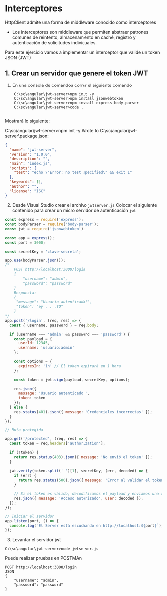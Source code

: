 # Interceptores

HttpClient admite una forma de middleware conocido como interceptores 
- Los interceptores son middleware que permiten abstraer patrones comunes de reintento, almacenamiento en caché, registro y autenticación de solicitudes individuales.

Para este ejercicio vamos a implementar un interceptor que valide un token JSON (JWT)


## 1. Crear un servidor que genere el token JWT
1. En una consola de comandos correr el  siguiente comando
```shell
	C:\sc\angular\jwt-server>npm init -y
	C:\sc\angular\jwt-server>npm install jsonwebtoken
	C:\sc\angular\jwt-server>npm install express body-parser
	C:\sc\angular\jwt-server>code .
	
```
Mostrará lo siguiente:

C:\sc\angular\jwt-server>npm init -y
Wrote to C:\sc\angular\jwt-server\package.json:
```json
{
  "name": "jwt-server",
  "version": "1.0.0",
  "description": "",
  "main": "index.js",
  "scripts": {
    "test": "echo \"Error: no test specified\" && exit 1"
  },
  "keywords": [],
  "author": "",
  "license": "ISC"
}

```

2. Desde Visual Studio crear el archivo `jwtserver.js`
Colocar el siguiente contenido para crear un micro servidor  de autenticación `jwt`
```javascript
const express = require('express');
const bodyParser = require('body-parser');
const jwt = require('jsonwebtoken');

const app = express();
const port = 3000;

const secretKey = 'clave-secreta';

app.use(bodyParser.json());
/*
    POST http://localhost:3000/login
    {
        "username": "admin",
        "password": "password"
    } 
    Respuesta: 
    {
     "message": "Usuario autenticado!",
     "token": "ey . . .TQ"
    }
*/
app.post('/login', (req, res) => {
  const { username, password } = req.body;

  if (username === 'admin' && password === 'password') {
    const payload = {
      userId: 12345,
      username: 'usuario:admin'
    };

    const options = {
      expiresIn: '1h' // El token expirará en 1 hora
    };

    const token = jwt.sign(payload, secretKey, options);

    res.json({
      message: 'Usuario autenticado!',
      token: token
    });
  } else {
    res.status(401).json({ message: 'Credenciales incorrectas' });
  }
});

// Ruta protegida

app.get('/protected', (req, res) => {
  const token = req.headers['authorization'];

  if (!token) {
    return res.status(403).json({ message: 'No envió el token' });
  }

  jwt.verify(token.split(' ')[1], secretKey, (err, decoded) => {
    if (err) {
      return res.status(500).json({ message: 'Error al validar el token de autenticación' });
    }

    // Si el token es válido, decodificamos el payload y enviamos una respuesta
    res.json({ message: 'Acceso autorizado', user: decoded });
  });
});

// Iniciar el servidor
app.listen(port, () => {
  console.log(`El Server está escuchando en http://localhost:${port}`);
});

```

3. Levantar el servidor jwt

```shell
C:\sc\angular\jwt-server>node jwtserver.js
```

Puede realizar pruebas en POSTMAn
```shell
POST http://localhost:3000/login
JSON
{
	"username": "admin",
	"password": "password"
}
```
<!--stackedit_data:
eyJoaXN0b3J5IjpbLTEwMDgxNDkyMTcsLTE0NTIxMTk3NywtOD
QzMDU5Mzk2LC0xNTc4NjAwODI4XX0=
-->